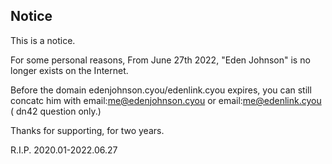 ## Notice

This is a notice. 

For some personal reasons, From June 27th 2022, "Eden Johnson" is no longer exists on the Internet.

Before the domain edenjohnson.cyou/edenlink.cyou expires, you can still concatc him with email:me@edenjohnson.cyou or email:me@edenlink.cyou ( dn42 question only.)

Thanks for supporting, for two years.

R.I.P. 2020.01-2022.06.27

<!--So how? nothing. [with the song never sing again.]-->
<!--Yeah i mean i am just a garbage.-->
